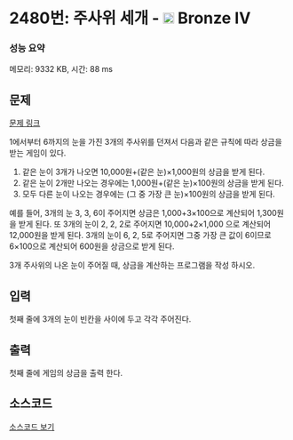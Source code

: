 # 2480번: 주사위 세개 - <img src="https://static.solved.ac/tier_small/2.svg" style="height:20px" /> Bronze IV

<!-- performance -->
### 성능 요약
메모리: 9332 KB, 시간: 88 ms
<!-- end -->

## 문제

[문제 링크](https://boj.kr/2480)


<p>1에서부터 6까지의 눈을 가진 3개의 주사위를 던져서 다음과 같은 규칙에 따라 상금을 받는 게임이 있다. </p>

<ol>
<li>같은 눈이 3개가 나오면 10,000원+(같은 눈)×1,000원의 상금을 받게 된다. </li>
<li>같은 눈이 2개만 나오는 경우에는 1,000원+(같은 눈)×100원의 상금을 받게 된다. </li>
<li>모두 다른 눈이 나오는 경우에는 (그 중 가장 큰 눈)×100원의 상금을 받게 된다.  </li>
</ol>

<p>예를 들어, 3개의 눈 3, 3, 6이 주어지면 상금은 1,000+3×100으로 계산되어 1,300원을 받게 된다. 또 3개의 눈이 2, 2, 2로 주어지면 10,000+2×1,000 으로 계산되어 12,000원을 받게 된다. 3개의 눈이 6, 2, 5로 주어지면 그중 가장 큰 값이 6이므로 6×100으로 계산되어 600원을 상금으로 받게 된다.</p>

<p>3개 주사위의 나온 눈이 주어질 때, 상금을 계산하는 프로그램을 작성 하시오.</p>



## 입력


<p>첫째 줄에 3개의 눈이 빈칸을 사이에 두고 각각 주어진다. </p>



## 출력


<p>첫째 줄에 게임의 상금을 출력 한다.</p>



## 소스코드

[소스코드 보기](주사위%20세개.js)